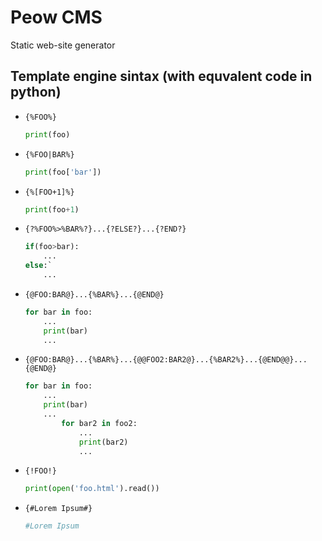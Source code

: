 # Peow CMS
Static web-site generator

## Template engine sintax (with equvalent code in python)

+ `{%FOO%}`

	```python
	print(foo)
	```

+ `{%FOO|BAR%}`

    ```python
    print(foo['bar'])
    ```
+ `{%[FOO+1]%}`

	```python
	print(foo+1)
	```

+ `{?%FOO%>%BAR%?}...{?ELSE?}...{?END?}`

	```python
	if(foo>bar):
	    ...
    else:`
        ...
    ```
+ `{@FOO:BAR@}...{%BAR%}...{@END@}`

    ```python
    for bar in foo:
        ...
        print(bar)
        ...
    ```

+ `{@FOO:BAR@}...{%BAR%}...{@@FOO2:BAR2@}...{%BAR2%}...{@END@@}...{@END@}`

	```python
	for bar in foo:
	    ...
	    print(bar)
	    ...
	        for bar2 in foo2:
	            ...
	            print(bar2)
	            ...
	```

+ `{!FOO!}`

    ```python
    print(open('foo.html').read())
    ```

+ `{#Lorem Ipsum#}`

    ```python
    #Lorem Ipsum
    ```
